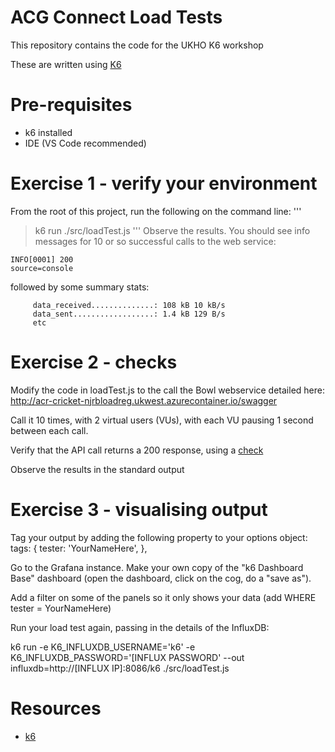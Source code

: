 # ACG Connect Load Tests

This repository contains the code for the UKHO K6 workshop

These are written using [K6](https://k6.io)

# Pre-requisites
- k6 installed
- IDE (VS Code recommended)

# Exercise 1 - verify your environment
From the root of this project, run the following on the command line:
'''
> k6 run ./src/loadTest.js
'''
Observe the results.  You should see info messages for 10 or so successful calls to the web service:
```
INFO[0001] 200                                           source=console
```

followed by some summary stats:
```
     data_received..............: 108 kB 10 kB/s
     data_sent..................: 1.4 kB 129 B/s
     etc
```

# Exercise 2 - checks
Modify the code in loadTest.js to the call the Bowl webservice detailed here: http://acr-cricket-njrbloadreg.ukwest.azurecontainer.io/swagger

Call it 10 times, with 2 virtual users (VUs), with each VU pausing 1 second between each call.

Verify that the API call returns a 200 response, using a [check](https://k6.io/docs/using-k6/checks/)

Observe the results in the standard output


# Exercise 3 - visualising output
Tag your output by adding the following property to your options object:
	tags: {
		tester: 'YourNameHere',
    },

Go to the Grafana instance.  Make your own copy of the "k6 Dashboard Base" dashboard (open the dashboard, click on the cog, do a "save as").

Add a filter on some of the panels so it only shows your data (add WHERE tester = YourNameHere)

Run your load test again, passing in the details of the InfluxDB:

k6 run -e K6_INFLUXDB_USERNAME='k6' -e K6_INFLUXDB_PASSWORD='[INFLUX PASSWORD' --out influxdb=http://[INFLUX IP]:8086/k6 ./src/loadTest.js

# Resources
- [k6](https://k6.io/docs/getting-started/)
